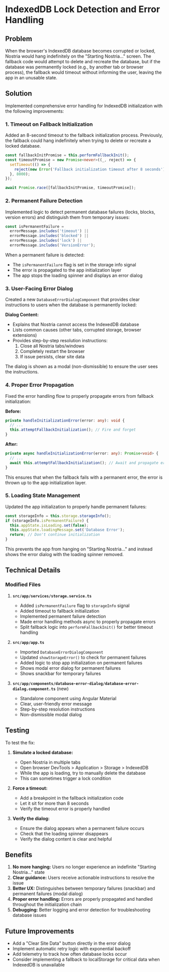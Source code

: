 # IndexedDB Lock Detection and Error Handling

## Problem

When the browser's IndexedDB database becomes corrupted or locked, Nostria would hang indefinitely on the "Starting Nostria..." screen. The fallback code would attempt to delete and recreate the database, but if the database was permanently locked (e.g., by another tab or browser process), the fallback would timeout without informing the user, leaving the app in an unusable state.

## Solution

Implemented comprehensive error handling for IndexedDB initialization with the following improvements:

### 1. Timeout on Fallback Initialization

Added an 8-second timeout to the fallback initialization process. Previously, the fallback could hang indefinitely when trying to delete or recreate a locked database.

```typescript
const fallbackInitPromise = this.performFallbackInit();
const timeoutPromise = new Promise<never>((_, reject) => {
  setTimeout(() => {
    reject(new Error('Fallback initialization timeout after 8 seconds'));
  }, 8000);
});

await Promise.race([fallbackInitPromise, timeoutPromise]);
```

### 2. Permanent Failure Detection

Implemented logic to detect permanent database failures (locks, blocks, version errors) and distinguish them from temporary issues:

```typescript
const isPermanentFailure =
  errorMessage.includes('timeout') ||
  errorMessage.includes('blocked') ||
  errorMessage.includes('lock') ||
  errorMessage.includes('VersionError');
```

When a permanent failure is detected:
- The `isPermanentFailure` flag is set in the storage info signal
- The error is propagated to the app initialization layer
- The app stops the loading spinner and displays an error dialog

### 3. User-Facing Error Dialog

Created a new `DatabaseErrorDialogComponent` that provides clear instructions to users when the database is permanently locked:

**Dialog Content:**
- Explains that Nostria cannot access the IndexedDB database
- Lists common causes (other tabs, corrupted storage, browser extensions)
- Provides step-by-step resolution instructions:
  1. Close all Nostria tabs/windows
  2. Completely restart the browser
  3. If issue persists, clear site data

The dialog is shown as a modal (non-dismissible) to ensure the user sees the instructions.

### 4. Proper Error Propagation

Fixed the error handling flow to properly propagate errors from fallback initialization:

**Before:**
```typescript
private handleInitializationError(error: any): void {
  // ...
  this.attemptFallbackInitialization(); // Fire and forget
}
```

**After:**
```typescript
private async handleInitializationError(error: any): Promise<void> {
  // ...
  await this.attemptFallbackInitialization(); // Await and propagate errors
}
```

This ensures that when the fallback fails with a permanent error, the error is thrown up to the app initialization layer.

### 5. Loading State Management

Updated the app initialization to properly handle permanent failures:

```typescript
const storageInfo = this.storage.storageInfo();
if (storageInfo.isPermanentFailure) {
  this.appState.isLoading.set(false);
  this.appState.loadingMessage.set('Database Error');
  return; // Don't continue initialization
}
```

This prevents the app from hanging on "Starting Nostria..." and instead shows the error dialog with the loading spinner removed.

## Technical Details

### Modified Files

1. **`src/app/services/storage.service.ts`**
   - Added `isPermanentFailure` flag to `storageInfo` signal
   - Added timeout to fallback initialization
   - Implemented permanent failure detection
   - Made error handling methods async to properly propagate errors
   - Split fallback logic into `performFallbackInit()` for better timeout handling

2. **`src/app/app.ts`**
   - Imported `DatabaseErrorDialogComponent`
   - Updated `showStorageError()` to check for permanent failures
   - Added logic to stop app initialization on permanent failures
   - Shows modal error dialog for permanent failures
   - Shows snackbar for temporary failures

3. **`src/app/components/database-error-dialog/database-error-dialog.component.ts`** (new)
   - Standalone component using Angular Material
   - Clear, user-friendly error message
   - Step-by-step resolution instructions
   - Non-dismissible modal dialog

## Testing

To test the fix:

1. **Simulate a locked database:**
   - Open Nostria in multiple tabs
   - Open browser DevTools > Application > Storage > IndexedDB
   - While the app is loading, try to manually delete the database
   - This can sometimes trigger a lock condition

2. **Force a timeout:**
   - Add a breakpoint in the fallback initialization code
   - Let it sit for more than 8 seconds
   - Verify the timeout error is properly handled

3. **Verify the dialog:**
   - Ensure the dialog appears when a permanent failure occurs
   - Check that the loading spinner disappears
   - Verify the dialog content is clear and helpful

## Benefits

1. **No more hanging:** Users no longer experience an indefinite "Starting Nostria..." state
2. **Clear guidance:** Users receive actionable instructions to resolve the issue
3. **Better UX:** Distinguishes between temporary failures (snackbar) and permanent failures (modal dialog)
4. **Proper error handling:** Errors are properly propagated and handled throughout the initialization chain
5. **Debugging:** Better logging and error detection for troubleshooting database issues

## Future Improvements

- Add a "Clear Site Data" button directly in the error dialog
- Implement automatic retry logic with exponential backoff
- Add telemetry to track how often database locks occur
- Consider implementing a fallback to localStorage for critical data when IndexedDB is unavailable
